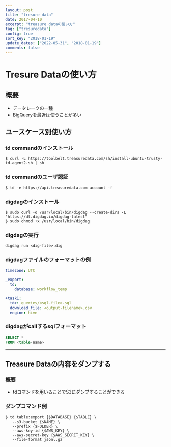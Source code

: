 ```yaml
---
layout: post
title: "tresure data"
date: 2017-04-10
excerpt: "treasure dataの使い方"
tag: ["tresuredata"]
config: true
sort_key: "2018-01-19"
update_dates: ["2022-05-31", "2018-01-19"]
comments: false
---
```


# Tresure Dataの使い方

## 概要
 - データレークの一種
 - BigQueryを最近は使うことが多い

## ユースケース別使い方

### td commandのインストール

```console
$ curl -L https://toolbelt.treasuredata.com/sh/install-ubuntu-trusty-td-agent2.sh | sh
```

### td commandのユーザ認証

```console
$ td -e https://api.treasuredata.com account -f
```

### digdagのインストール

```console
$ sudo curl -o /usr/local/bin/digdag --create-dirs -L "https://dl.digdag.io/digdag-latest"
$ sudo chmod +x /usr/local/bin/digdag
```

### digdagの実行

```console
digdag run <dig-file>.dig
```

### digdagファイルのフォーマットの例

```yaml
timezone: UTC

_export:
  td:
    database: workflow_temp

+task1:
  td>: queries/<sql-file>.sql
  download_file: <output-filename>.csv
  engine: hive
```

### digdagがcallするsqlフォーマット

```sql
SELECT *
FROM <table-name>
```

---

## Treasure Dataの内容をダンプする

### 概要
 - tdコマンドを用いることでS3にダンプすることができる

### ダンプコマンド例

```console
$ td table:export {$DATABASE} {$TABLE} \
   --s3-bucket {$NAME} \
   --prefix {$FOLDER} \
   --aws-key-id {$AWS_KEY} \
   --aws-secret-key {$AWS_SECRET_KEY} \
   --file-format jsonl.gz
```
